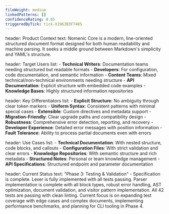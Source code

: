 ```yaml
---
fileWeight: medium
linkedPatterns: []
confidenceRating: 0.85
triggeredByTick: tick-X1963B3F7485
---
```


header: Product Context
  text: Nomenic Core is a modern, line-oriented structured document format designed for both human readability and machine parsing. It seeks a middle ground between Markdown's simplicity and YAML's structure.

header: Target Users
  list:
    - **Technical Writers**: Documentation teams needing structured but readable formats
    - **Developers**: For configuration, code documentation, and semantic information
    - **Content Teams**: Mixed technical/non-technical environments needing structure
    - **API Documentation**: Explicit structure with embedded code examples
    - **Knowledge Bases**: Highly structured information repositories

header: Key Differentiators
  list:
    - **Explicit Structure**: No ambiguity through clear token markers
    - **Uniform Syntax**: Consistent patterns with minimal special cases
    - **Extensible**: Custom directives and metadata support
    - **Migration-Friendly**: Clear upgrade paths and compatibility design
    - **Robustness**: Comprehensive error detection, reporting, and recovery
    - **Developer Experience**: Detailed error messages with position information
    - **Fault Tolerance**: Ability to process partial documents even with errors

header: Use Cases
  list:
    - **Technical Documentation**: With nested structure, code blocks, and callouts
    - **Configuration Files**: With strict validation and clear errors
    - **Knowledge Repositories**: With semantic structure and rich metadata
    - **Structured Notes**: Personal or team knowledge management
    - **API Specifications**: Structured endpoint and parameter documentation

header: Current Status
  text: "Phase 3: Testing & Validation" - Specification is complete. Lexer is fully implemented with all tests passing. Parser implementation is complete with all block types, robust error handling, AST optimization, document validation, and visitor pattern implementation. All 42 tests are passing with clean linting. Current focus is on expanding test coverage with edge cases and complex documents, implementing performance benchmarks, and planning for CLI tooling in Phase 4. 